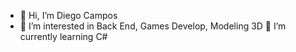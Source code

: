 - 👋 Hi, I’m Diego Campos
- 👀 I’m interested in Back End, Games Develop, Modeling 3D
  🌱 I’m currently learning  C#

